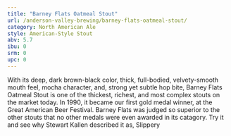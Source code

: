 ```yaml
---
title: "Barney Flats Oatmeal Stout"
url: /anderson-valley-brewing/barney-flats-oatmeal-stout/
category: North American Ale
style: American-Style Stout
abv: 5.7
ibu: 0
srm: 0
upc: 0
---
```

With its deep, dark brown-black color, thick, full-bodied, velvety-smooth mouth feel, mocha character, and, strong yet subtle hop bite,  Barney Flats Oatmeal Stout  is one of the thickest, richest, and most complex stouts on the market today. In 1990, it became our first gold medal winner, at the Great American Beer Festival.  Barney Flats  was judged so superior to the other stouts that no other medals were even awarded in its catagory. Try it and see why Stewart Kallen described it as, Slippery
